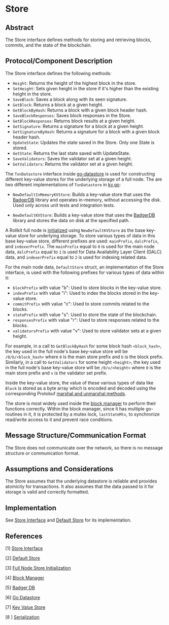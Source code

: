 # Store

## Abstract

The Store interface defines methods for storing and retrieving blocks, commits, and the state of the blockchain.

## Protocol/Component Description

The Store interface defines the following methods:

- `Height`: Returns the height of the highest block in the store.
- `SetHeight`: Sets given height in the store if it's higher than the existing height in the store.
- `SaveBlock`: Saves a block along with its seen signature.
- `GetBlock`: Returns a block at a given height.
- `GetBlockByHash`: Returns a block with a given block header hash.
- `SaveBlockResponses`: Saves block responses in the Store.
- `GetBlockResponses`: Returns block results at a given height.
- `GetSignature`: Returns a signature for a block at a given height.
- `GetSignatureByHash`: Returns a signature for a block with a given block header hash.
- `UpdateState`: Updates the state saved in the Store. Only one State is stored.
- `GetState`: Returns the last state saved with UpdateState.
- `SaveValidators`: Saves the validator set at a given height.
- `GetValidators`: Returns the validator set at a given height.

The `TxnDatastore` interface inside [go-datastore] is used for constructing different key-value stores for the underlying storage of a full node. The are two different implementations of `TxnDatastore` in [kv.go]:

- `NewDefaultInMemoryKVStore`: Builds a key-value store that uses the [BadgerDB] library and operates in-memory, without accessing the disk. Used only across unit tests and integration tests.

- `NewDefaultKVStore`: Builds a key-value store that uses the [BadgerDB] library and stores the data on disk at the specified path.

A Rollkit full node is [initialized][full_node_store_initialization] using `NewDefaultKVStore` as the base key-value store for underlying storage. To store various types of data in this base key-value store, different prefixes are used: `mainPrefix`, `dalcPrefix`, and `indexerPrefix`. The `mainPrefix` equal to `0` is used for the main node data, `dalcPrefix` equal to `1` is used for Data Availability Layer Client (DALC) data, and `indexerPrefix` equal to `2` is used for indexing related data.

For the main node data, `DefaultStore` struct, an implementation of the Store interface, is used with the following prefixes for various types of data within it:

- `blockPrefix` with value "b": Used to store blocks in the key-value store.
- `indexPrefix` with value "i": Used to index the blocks stored in the key-value store.
- `commitPrefix` with value "c": Used to store commits related to the blocks.
- `statePrefix` with value "s": Used to store the state of the blockchain.
- `responsesPrefix` with value "r": Used to store responses related to the blocks.
- `validatorsPrefix` with value "v": Used to store validator sets at a given height.

For example, in a call to `GetBlockByHash` for some block hash `<block_hash>`, the key used in the full node's base key-value store will be `/0/b/<block_hash>` where `0` is the main store prefix and `b` is the block prefix. Similarly, in a call to `GetValidators` for some height `<height>`, the key used in the full node's base key-value store will be `/0/v/<height>` where `0` is the main store prefix and `v` is the validator set prefix.

Inside the key-value store, the value of these various types of data like `Block` is stored as a byte array which is encoded and decoded using the corresponding Protobuf [marshal and unmarshal methods][serialization].

The store is most widely used inside the [block manager] to perform their functions correctly. Within the block manager, since it has multiple go-routines in it, it is protected by a mutex lock, `lastStateMtx`, to synchronize read/write access to it and prevent race conditions.

## Message Structure/Communication Format

The Store does not communicate over the network, so there is no message structure or communication format.

## Assumptions and Considerations

The Store assumes that the underlying datastore is reliable and provides atomicity for transactions. It also assumes that the data passed to it for storage is valid and correctly formatted.

## Implementation

See [Store Interface][store_interface] and [Default Store][default_store] for its implementation.

## References

[1] [Store Interface][store_interface]

[2] [Default Store][default_store]

[3] [Full Node Store Initialization][full_node_store_initialization]

[4] [Block Manager][block manager]

[5] [Badger DB][BadgerDB]

[6] [Go Datastore][go-datastore]

[7] [Key Value Store][kv.go]

[8 ] [Serialization][serialization]

[store_interface]: https://github.com/rollkit/rollkit/blob/main/pkg/store/types.go#L11
[default_store]: https://github.com/rollkit/rollkit/blob/main/pkg/store/store.go
[full_node_store_initialization]: https://github.com/rollkit/rollkit/blob/main/node/full.go#L96
[block manager]: https://github.com/rollkit/rollkit/blob/main/block/manager.go
[BadgerDB]: https://github.com/dgraph-io/badger
[go-datastore]: https://github.com/ipfs/go-datastore
[kv.go]: https://github.com/rollkit/rollkit/blob/main/store/kv.go
[serialization]: https://github.com/rollkit/rollkit/blob/main/types/serialization.go

